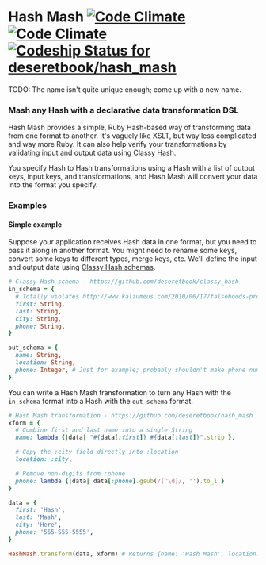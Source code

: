 Hash Mash [![Code Climate](https://codeclimate.com/repos/53ab616e6956800b69071208/badges/809078874e3f3f024da9/gpa.png)](https://codeclimate.com/repos/53ab616e6956800b69071208/feed) [![Code Climate](https://codeclimate.com/repos/53ab616e6956800b69071208/badges/809078874e3f3f024da9/coverage.png)](https://codeclimate.com/repos/53ab616e6956800b69071208/feed) [![Codeship Status for deseretbook/hash_mash](https://www.codeship.io/projects/dd988da0-dee7-0131-9e92-7e1ff0bec112/status)](https://www.codeship.io/projects/24888)
=========

TODO: The name isn't quite unique enough; come up with a new name.

### Mash any Hash with a declarative data transformation DSL

Hash Mash provides a simple, Ruby Hash-based way of transforming data from one
format to another.  It's vaguely like XSLT, but way less complicated and way
more Ruby.  It can also help verify your transformations by validating input
and output data using [Classy Hash](https://github.com/deseretbook/classy_hash).

You specify Hash to Hash transformations using a Hash with a list of output
keys, input keys, and transformations, and Hash Mash will convert your data
into the format you specify.

### Examples

#### Simple example

Suppose your application receives Hash data in one format, but you need to pass
it along in another format.  You might need to rename some keys, convert some
keys to different types, merge keys, etc.  We'll define the input and output
data using [Classy Hash schemas](https://github.com/deseretbook/classy_hash#simple-example).

```ruby
# Classy Hash schema - https://github.com/deseretbook/classy_hash
in_schema = {
  # Totally violates http://www.kalzumeus.com/2010/06/17/falsehoods-programmers-believe-about-names/
  first: String,
  last: String,
  city: String,
  phone: String,
}

out_schema = {
  name: String,
  location: String,
  phone: Integer, # Just for example; probably shouldn't make phone numbers integers
}
```

You can write a Hash Mash transformation to turn any Hash with the `in_schema`
format into a Hash with the `out_schema` format.

```ruby
# Hash Mash transformation - https://github.com/deseretbook/hash_mash
xform = {
  # Combine first and last name into a single String
  name: lambda {|data| "#{data[:first]} #{data[:last]}".strip },

  # Copy the :city field directly into :location
  location: :city,

  # Remove non-digits from :phone
  phone: lambda {|data| data[:phone].gsub(/[^\d]/, '').to_i }
}

data = {
  first: 'Hash',
  last: 'Mash',
  city: 'Here',
  phone: '555-555-5555',
}

HashMash.transform(data, xform) # Returns {name: 'Hash Mash', location: 'Here', phone: 5555555555}
```
